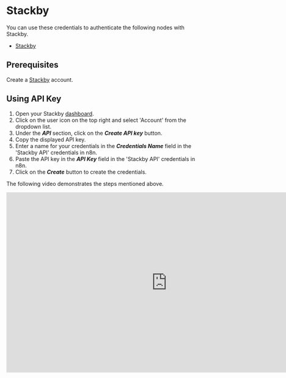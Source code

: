 # Stackby

You can use these credentials to authenticate the following nodes with Stackby.

- [Stackby](/integrations/builtin/app-nodes/n8n-nodes-base.stackby/)

## Prerequisites

Create a [Stackby](https://stackby.com/) account.

## Using API Key

1. Open your Stackby [dashboard](https://stackby.com/dashboard).
2. Click on the user icon on the top right and select 'Account' from the dropdown list.
3. Under the ***API*** section, click on the ***Create API key*** button.
4. Copy the displayed API key.
5. Enter a name for your credentials in the ***Credentials Name*** field in the 'Stackby API' credentials in n8n.
6. Paste the API key in the ***API Key*** field in the 'Stackby API' credentials in n8n.
7. Click on the ***Create*** button to create the credentials.


The following video demonstrates the steps mentioned above.

<div class="video-container">
<iframe width="840" height="472.5" src="https://www.youtube.com/embed/xc_upy6H5r4" frameborder="0" allow="accelerometer; autoplay; clipboard-write; encrypted-media; gyroscope; picture-in-picture" allowfullscreen></iframe>
</div>
